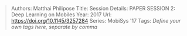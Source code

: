 > Authors: Matthai Philipose
> Title: Session Details: PAPER SESSION 2: Deep Learning on Mobiles
> Year: 2017
> Url: https://doi.org/10.1145/3257284
> Series: MobiSys '17
> Tags: *Define your own tags here, separate by comma*
